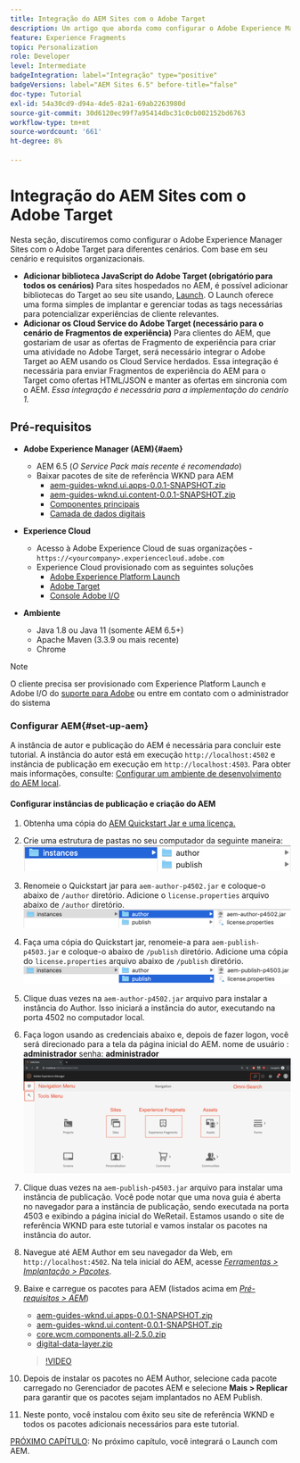 ```yaml
---
title: Integração do AEM Sites com o Adobe Target
description: Um artigo que aborda como configurar o Adobe Experience Manager com o Adobe Target para diferentes cenários.
feature: Experience Fragments
topic: Personalization
role: Developer
level: Intermediate
badgeIntegration: label="Integração" type="positive"
badgeVersions: label="AEM Sites 6.5" before-title="false"
doc-type: Tutorial
exl-id: 54a30cd9-d94a-4de5-82a1-69ab2263980d
source-git-commit: 30d6120ec99f7a95414dbc31c0cb002152bd6763
workflow-type: tm+mt
source-wordcount: '661'
ht-degree: 8%

---
```


# Integração do AEM Sites com o Adobe Target

Nesta seção, discutiremos como configurar o Adobe Experience Manager Sites com o Adobe Target para diferentes cenários. Com base em seu cenário e requisitos organizacionais.

* **Adicionar biblioteca JavaScript do Adobe Target (obrigatório para todos os cenários)**
Para sites hospedados no AEM, é possível adicionar bibliotecas do Target ao seu site usando, [Launch](https://experienceleague.adobe.com/docs/experience-platform/tags/home.html). O Launch oferece uma forma simples de implantar e gerenciar todas as tags necessárias para potencializar experiências de cliente relevantes.
* **Adicionar os Cloud Service do Adobe Target (necessário para o cenário de Fragmentos de experiência)**
Para clientes do AEM, que gostariam de usar as ofertas de Fragmento de experiência para criar uma atividade no Adobe Target, será necessário integrar o Adobe Target ao AEM usando os Cloud Service herdados. Essa integração é necessária para enviar Fragmentos de experiência do AEM para o Target como ofertas HTML/JSON e manter as ofertas em sincronia com o AEM. *Essa integração é necessária para a implementação do cenário 1.*

## Pré-requisitos

* **Adobe Experience Manager (AEM){#aem}**
   * AEM 6.5 (*O Service Pack mais recente é recomendado*)
   * Baixar pacotes de site de referência WKND para AEM
      * [aem-guides-wknd.ui.apps-0.0.1-SNAPSHOT.zip](https://github.com/adobe/aem-guides-wknd/releases/download/archetype-18.1/aem-guides-wknd.ui.apps-0.0.1-SNAPSHOT.zip)
      * [aem-guides-wknd.ui.content-0.0.1-SNAPSHOT.zip](https://github.com/adobe/aem-guides-wknd/releases/download/archetype-18.1/aem-guides-wknd.ui.content-0.0.1-SNAPSHOT.zip)
      * [Componentes principais](https://github.com/adobe/aem-core-wcm-components/releases/download/core.wcm.components.reactor-2.5.0/core.wcm.components.all-2.5.0.zip)
      * [Camada de dados digitais](assets/implementation/digital-data-layer.zip)

* **Experience Cloud**
   * Acesso à Adobe Experience Cloud de suas organizações - `https://<yourcompany>.experiencecloud.adobe.com`
   * Experience Cloud provisionado com as seguintes soluções
      * [Adobe Experience Platform Launch](https://experiencecloud.adobe.com)
      * [Adobe Target](https://experiencecloud.adobe.com)
      * [Console Adobe I/O](https://console.adobe.io)

* **Ambiente**
   * Java 1.8 ou Java 11 (somente AEM 6.5+)
   * Apache Maven (3.3.9 ou mais recente)
   * Chrome

>[!NOTE]
>
> O cliente precisa ser provisionado com Experience Platform Launch e Adobe I/O do [suporte para Adobe](https://helpx.adobe.com/br/contact/enterprise-support.ec.html) ou entre em contato com o administrador do sistema

### Configurar AEM{#set-up-aem}

A instância de autor e publicação do AEM é necessária para concluir este tutorial. A instância do autor está em execução `http://localhost:4502` e instância de publicação em execução em `http://localhost:4503`. Para obter mais informações, consulte: [Configurar um ambiente de desenvolvimento do AEM local](https://helpx.adobe.com/experience-manager/kt/platform-repository/using/local-aem-dev-environment-article-setup.html).

#### Configurar instâncias de publicação e criação do AEM

1. Obtenha uma cópia do [AEM Quickstart Jar e uma licença.](https://helpx.adobe.com/experience-manager/6-5/sites/deploying/using/deploy.html#GettingtheSoftware)
2. Crie uma estrutura de pastas no seu computador da seguinte maneira:
   ![Estrutura da pasta](assets/implementation/aem-setup-1.png)
3. Renomeie o Quickstart jar para `aem-author-p4502.jar` e coloque-o abaixo de `/author` diretório. Adicione o `license.properties` arquivo abaixo de `/author` diretório.
   ![Instância de autor AEM](assets/implementation/aem-setup-author.png)
4. Faça uma cópia do Quickstart jar, renomeie-a para `aem-publish-p4503.jar` e coloque-o abaixo de `/publish` diretório. Adicione uma cópia do `license.properties` arquivo abaixo de `/publish` diretório.
   ![Instância de publicação do AEM](assets/implementation/aem-setup-publish.png)
5. Clique duas vezes na `aem-author-p4502.jar` arquivo para instalar a instância do Author. Isso iniciará a instância do autor, executando na porta 4502 no computador local.
6. Faça logon usando as credenciais abaixo e, depois de fazer logon, você será direcionado para a tela da página inicial do AEM.
nome de usuário : **administrador**
senha: **administrador**
   ![Instância de publicação do AEM](assets/implementation/aem-author-home-page.png)
7. Clique duas vezes na `aem-publish-p4503.jar` arquivo para instalar uma instância de publicação. Você pode notar que uma nova guia é aberta no navegador para a instância de publicação, sendo executada na porta 4503 e exibindo a página inicial do WeRetail. Estamos usando o site de referência WKND para este tutorial e vamos instalar os pacotes na instância do autor.
8. Navegue até AEM Author em seu navegador da Web, em `http://localhost:4502`. Na tela inicial do AEM, acesse *[Ferramentas > Implantação > Pacotes](http://localhost:4502/crx/packmgr/index.jsp)*.
9. Baixe e carregue os pacotes para AEM (listados acima em *[Pré-requisitos > AEM](#aem)*)
   * [aem-guides-wknd.ui.apps-0.0.1-SNAPSHOT.zip](https://github.com/adobe/aem-guides-wknd/releases/download/archetype-18.1/aem-guides-wknd.ui.apps-0.0.1-SNAPSHOT.zip)
   * [aem-guides-wknd.ui.content-0.0.1-SNAPSHOT.zip](https://github.com/adobe/aem-guides-wknd/releases/download/archetype-18.1/aem-guides-wknd.ui.content-0.0.1-SNAPSHOT.zip)
   * [core.wcm.components.all-2.5.0.zip](https://github.com/adobe/aem-core-wcm-components/releases/download/core.wcm.components.reactor-2.5.0/core.wcm.components.all-2.5.0.zip)
   * [digital-data-layer.zip](assets/implementation/digital-data-layer.zip)

   >[!VIDEO](https://video.tv.adobe.com/v/28377?quality=12&learn=on)
10. Depois de instalar os pacotes no AEM Author, selecione cada pacote carregado no Gerenciador de pacotes AEM e selecione **Mais > Replicar** para garantir que os pacotes sejam implantados no AEM Publish.
11. Neste ponto, você instalou com êxito seu site de referência WKND e todos os pacotes adicionais necessários para este tutorial.

[PRÓXIMO CAPÍTULO](./using-launch-adobe-io.md): No próximo capítulo, você integrará o Launch com AEM.
